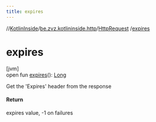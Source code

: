 ```yaml
---
title: expires
---
```

//[KotlinInside](../../../index.html)/[be.zvz.kotlininside.http](../index.html)/[HttpRequest](index.html)
/[expires](expires.html)

# expires

[jvm]\
open fun [expires](expires.html)(): [Long](https://kotlinlang.org/api/latest/jvm/stdlib/kotlin/-long/index.html)

Get the 'Expires' header from the response

#### Return

expires value, -1 on failures




